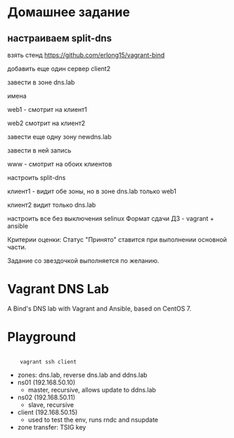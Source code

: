 # Домашнее задание
## настраиваем split-dns

взять стенд https://github.com/erlong15/vagrant-bind

добавить еще один сервер client2

завести в зоне dns.lab 

имена

web1 - смотрит на клиент1

web2  смотрит на клиент2

завести еще одну зону newdns.lab

завести в ней запись

www - смотрит на обоих клиентов

настроить split-dns

клиент1 - видит обе зоны, но в зоне dns.lab только web1

клиент2 видит только dns.lab

настроить все без выключения selinux
Формат сдачи ДЗ - vagrant + ansible

Критерии оценки:
Статус "Принято" ставится при выполнении основной части.

Задание со звездочкой  выполняется по желанию.

# Vagrant DNS Lab

A Bind's DNS lab with Vagrant and Ansible, based on CentOS 7.

# Playground

<code>
    vagrant ssh client
</code>

  * zones: dns.lab, reverse dns.lab and ddns.lab
  * ns01 (192.168.50.10)
    * master, recursive, allows update to ddns.lab
  * ns02 (192.168.50.11)
    * slave, recursive
  * client (192.168.50.15)
    * used to test the env, runs rndc and nsupdate
  * zone transfer: TSIG key
